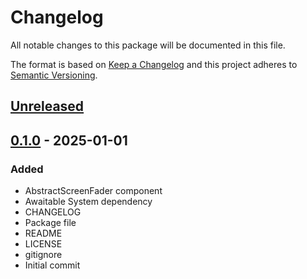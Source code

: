 # Changelog
All notable changes to this package will be documented in this file.

The format is based on [Keep a Changelog](http://keepachangelog.com/en/1.0.0/)
and this project adheres to [Semantic Versioning](http://semver.org/spec/v2.0.0.html).

## [Unreleased]

## [0.1.0] - 2025-01-01
### Added
- AbstractScreenFader component
- Awaitable System dependency
- CHANGELOG
- Package file
- README
- LICENSE
- gitignore
- Initial commit

[Unreleased]: https://github.com/HyagoOliveira/ScreenFadeSystem/compare/0.1.0...main
[0.1.0]: https://github.com/HyagoOliveira/ScreenFadeSystem/tree/0.1.0/